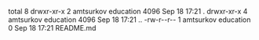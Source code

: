 total 8
drwxr-xr-x 2 amtsurkov education 4096 Sep 18 17:21 .
drwxr-xr-x 4 amtsurkov education 4096 Sep 18 17:21 ..
-rw-r--r-- 1 amtsurkov education    0 Sep 18 17:21 README.md
